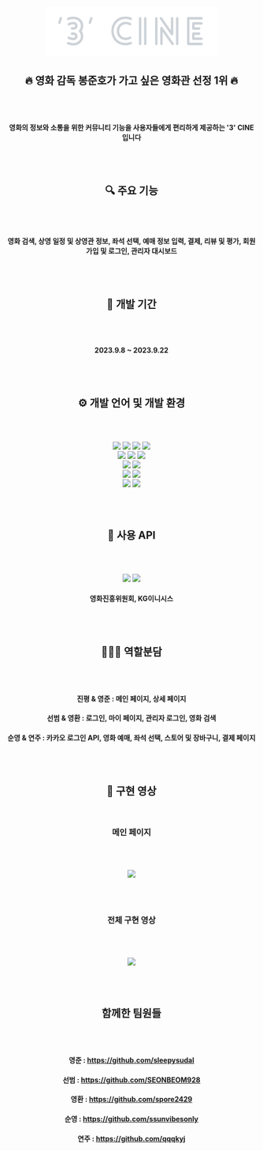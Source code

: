 <div align="center">
  
<br>

<img src="image/logo.png" width="350">

<br>

</div>

<div align="center">
  
## 🔥 영화 감독 봉준호가 가고 싶은 영화관 선정 1위 🔥

<br><br>

#### 영화의 정보와 소통을 위한 커뮤니티 기능을 사용자들에게 편리하게 제공하는 '3' CINE 입니다

</div>

<div align="center">
  
<br><br>
  
## 🔍 주요 기능

<br><br>

#### 영화 검색, 상영 일정 및 상영관 정보, 좌석 선택, 예매 정보 입력, 결제, 리뷰 및 평가, 회원가입 및 로그인, 관리자 대시보드

</div>

<div align="center">
  
<br><br>
  
## 📆 개발 기간

<br><br>

#### 2023.9.8 ~ 2023.9.22

</div>

<div align="center">
  
<br><br>
  
## ⚙️ 개발 언어 및 개발 환경

<br><br>

<img src="https://img.shields.io/badge/Java-007396?style=flat&logo=Java&logoColor=white" />
<img src="https://img.shields.io/badge/JavaScript-F7DF1E?style=flat&logo=JavaScript&logoColor=white" />
<img src="https://img.shields.io/badge/HTML5-E34F26?style=flat&logo=HTML5&logoColor=white" />
<img src="https://img.shields.io/badge/CSS3-1572B6?style=flat&logo=CSS3&logoColor=white" />

<br>

<img src="https://img.shields.io/badge/Bootstrap-7952B3?style=flat&logo=Bootstrap&logoColor=white" />
<img src="https://img.shields.io/badge/jQuery-0769AD?style=flat&logo=jQuery&logoColor=white" />
<img src="https://img.shields.io/badge/JSON-000000?style=flat&logo=JSON&logoColor=white" />

<br>

<img src="https://img.shields.io/badge/Eclipse IDE-2C2255?style=flat&logo=Eclipse IDE&logoColor=white" />
<img src="https://img.shields.io/badge/Apache Tomcat-F8DC75?style=flat&logo=Apache Tomcat&logoColor=white" />

<br>

<img src="https://img.shields.io/badge/MySQL-4479A1?style=flat&logo=MySQL&logoColor=white" />
<img src="https://img.shields.io/badge/Amazon AWS-232F3E?style=flat&logo=Amazon AWS&logoColor=white" />

<br>

<img src="https://img.shields.io/badge/Git-F05032?style=flat&logo=Git&logoColor=white" />
<img src="https://img.shields.io/badge/GitHub-181717?style=flat&logo=GitHub&logoColor=white" />
  
</div>

<div align="center">
  
<br><br>
  
## 📌 사용 API

<br><br>

<img src="https://img.shields.io/badge/naver-green?style=flat&logo=naver&logoColor=white"/>
<img src="https://img.shields.io/badge/kakao-yellow?style=flat&logo=kakao&logoColor=black"/>

<br>

#### 영화진흥위원회, KG이니시스

</div>

<div align="center">
  
<br><br>
  
## 💁🏻‍♂️ 역할분담

<br><br>

#### 진평 & 영준 : 메인 페이지, 상세 페이지 <br>
#### 선범 & 영환 : 로그인, 마이 페이지, 관리자 로그인, 영화 검색 <br>
#### 순영 & 연주 : 카카오 로그인 API, 영화 예매, 좌석 선택, 스토어 및 장바구니, 결제 페이지

</div>

<div align="center">
  
<br><br>

## 🎥 구현 영상

<br>

### 메인 페이지

<br><br>

<img src="image/main.gif" height="425px">

</div>

<div align="center">
  
<br><br>
  
### 전체 구현 영상

<br><br>

<img src="image/all.gif" height="425px">

</div>

<div align="center">
  
<br><br>
  
## 함께한 팀원들

<br><br>

#### 영준 : https://github.com/sleepysudal
#### 선범 : https://github.com/SEONBEOM928
#### 영환 : https://github.com/spore2429
#### 순영 : https://github.com/ssunvibesonly
#### 연주 : https://github.com/qqqkyj

<br><br>

</div>
